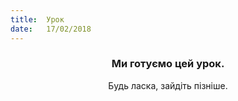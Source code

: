 ```yaml
---
title:  Урок
date:   17/02/2018
---
```


### <center>Ми готуємо цей урок.</center>
<center>Будь ласка, зайдіть пізніше.</center>